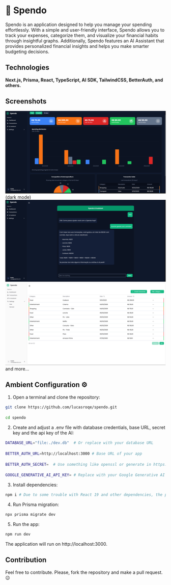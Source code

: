 # 💸 Spendo

Spendo is an application designed to help you manage your spending effortlessly. With a simple and user-friendly interface, Spendo allows you to track your expenses, categorize them, and visualize your financial habits through insightful graphs. Additionally, Spendo features an AI Assistant that provides personalized financial insights and helps you make smarter budgeting decisions.

## Technologies

**Next.js, Prisma, React, TypeScript, AI SDK, TailwindCSS, BetterAuth, and others.**

## Screenshots

<img src="src\public\images\dashboard-dark.png" width="675"/> (dark mode)
<img src="src\public\images\ai-chat.png" width="675"/> 
<img src="src\public\images\table.png" width="675"/> and more...

## Ambient Configuration ⚙️

1. Open a terminal and clone the repository:

```bash
git clone https://github.com/lucasroqe/spendo.git

cd spendo
```

2. Create and adjust a .env file with database credentials, base URL, secret key and the api key of the AI:

```bash
DATABASE_URL="file:./dev.db"  # Or replace with your database URL

BETTER_AUTH_URL=http://localhost:3000 # Base URL of your app 

BETTER_AUTH_SECRET=  # Use something like openssl or generate in https://www.better-auth.com/docs/installation

GOOGLE_GENERATIVE_AI_API_KEY= # Replace with your Google Generative AI API key. If using a different provider, adjust accordingly.
```

3. Install dependencies:

```sh
npm i # Due to some trouble with React 19 and other dependencies, the package.json is temporarily using overrides
```

4. Run Prisma migration:

```sh
npx prisma migrate dev
```

5. Run the app:

```sh
npm run dev
```

The application will run on http://localhost:3000.

## Contribution

Feel free to contribute. Please, fork the repository and make a pull request. 😉